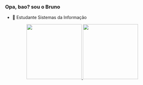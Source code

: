 ### Opa, bao? sou o Bruno



- 🌱 Estudante Sistemas da Informação
<div align="center">
  <a href="https://github.com/brunopires002">
  <img height="180em" src="https://github-readme-stats.vercel.app/api?username=brunopires002&show_icons=true&theme=cobalt&include_all_commits=true&count_private=true"/>
  <img height="180em" src="https://github-readme-stats.vercel.app/api/top-langs/?username=brunopires002&layout=compact&langs_count=7&theme=cobalt"/>
</div>
 
